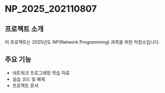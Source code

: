 # NP_2025_202110807

## 프로젝트 소개
이 프로젝트는 2025년도 NP(Network Programming) 과목을 위한 저장소입니다.

## 주요 기능
- 네트워크 프로그래밍 학습 자료
- 실습 코드 및 예제
- 프로젝트 문서
